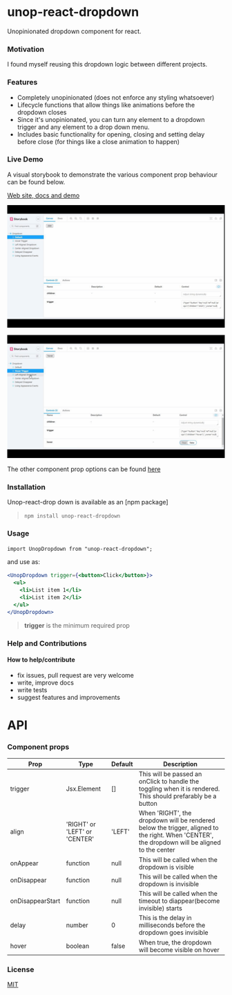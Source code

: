 # unop-react-dropdown

Unopinionated dropdown component for react.

### Motivation

I found myself reusing this dropdown logic between different projects.

### Features

- Completely unopinionated (does not enforce any styling whatsoever)
- Lifecycle functions that allow things like animations before the dropdown closes
- Since it's unopinionated, you can turn any element to a dropdown trigger and any element to a drop down menu.
- Includes basic functionality for opening, closing and setting delay before close (for things like a close animation to happen)

### Live Demo
A visual storybook to demonstrate the various component prop behaviour can be found below.

[Web site, docs and demo](https://unopdropdown.netlify.app/)

![](hover.gif)

![](align.gif)

The other component prop options can be found [here](#api)

### Installation
Unop-react-drop down is available as an [npm package]

> `npm install unop-react-dropdown`

### Usage

`import UnopDropdown from "unop-react-dropdown";`

and use as:

```jsx
<UnopDropdown trigger={<button>Click</button>}>
  <ul>
    <li>List item 1</li>
    <li>List item 2</li>
  </ul>
</UnopDropdown>
```

> **trigger** is the minimum required prop

### Help and Contributions

#### How to help/contribute

- fix issues, pull request are very welcome
- write, improve docs
- write tests
- suggest features and improvements

# API

### Component props

| Prop             | Type                          | Default | Description                                                                                                                                    |
| ---------------- | ----------------------------- | ------- | ---------------------------------------------------------------------------------------------------------------------------------------------- |
| trigger          | Jsx.Element                   | []      | This will be passed an onClick to handle the toggling when it is rendered. This should prefarably be a button                                  |
| align            | 'RIGHT' or 'LEFT' or 'CENTER' | 'LEFT'  | When 'RIGHT', the dropdown will be rendered below the trigger, aligned to the right. When 'CENTER', the dropdown will be aligned to the center |
| onAppear         | function                      | null    | This will be called when the dropdown is visible                                                                                               |
| onDisappear      | function                      | null    | This will be called when the dropdown is invisible                                                                                             |
| onDisappearStart | function                      | null    | This will be called when the timeout to diappear(become invisible) starts                                                                      |
| delay            | number                        | 0       | This is the delay in milliseconds before the dropdown goes invisible                                                                           |
| hover            | boolean                       | false   | When true, the dropdown will become visible on hover                                                                                           |

### License

[MIT](https://github.com/AkinAguda/unop-react-dropdown/blob/master/LICENSE)
